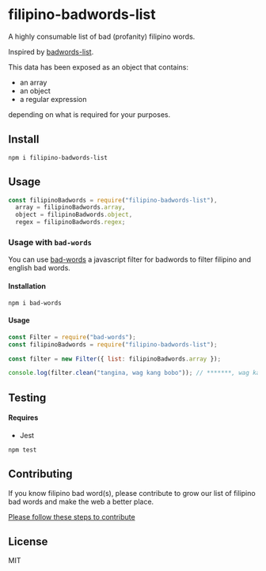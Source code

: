 # filipino-badwords-list

A highly consumable list of bad (profanity) filipino words.

Inspired by [badwords-list](https://github.com/web-mech/badwords-list).

This data has been exposed as an object that contains:

- an array
- an object
- a regular expression

depending on what is required for your purposes.

## Install

```
npm i filipino-badwords-list
```

## Usage

```js
const filipinoBadwords = require("filipino-badwords-list"),
  array = filipinoBadwords.array,
  object = filipinoBadwords.object,
  regex = filipinoBadwords.regex;
```

### Usage with `bad-words`

You can use [bad-words](https://www.npmjs.com/package/bad-words) a javascript filter for badwords to filter filipino and english bad words.

#### Installation

```
npm i bad-words
```

#### Usage

```js
const Filter = require("bad-words");
const filipinoBadwords = require("filipino-badwords-list");

const filter = new Filter({ list: filipinoBadwords.array });

console.log(filter.clean("tangina, wag kang bobo")); // *******, wag kang ****
```

## Testing

#### Requires

- Jest

```
npm test
```

## Contributing

If you know filipino bad word(s), please contribute to grow our list of filipino bad words and make the web a better place.

[Please follow these steps to contribute](https://github.com/jromest/filipino-badwords-list/blob/master/CONTRIBUTING.md)

## License

MIT
